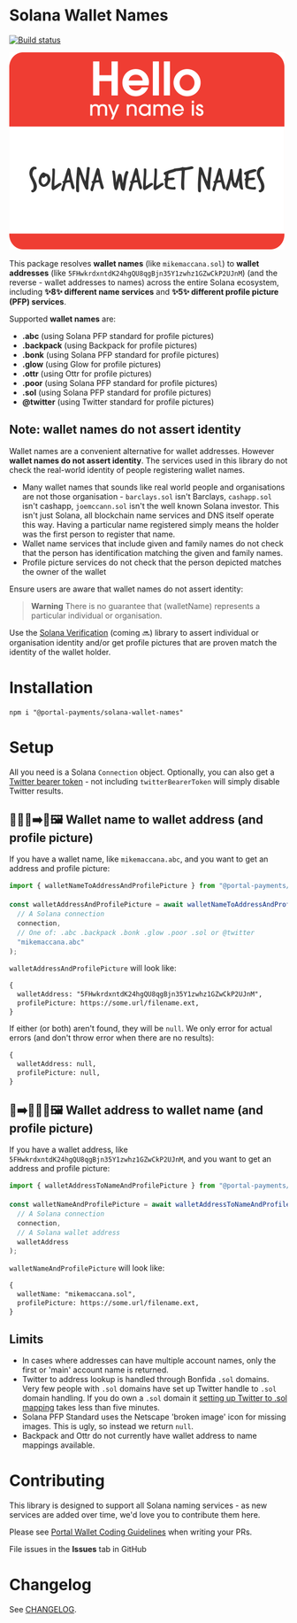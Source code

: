 # Solana Wallet Names

[![Build status](https://github.com/portalpayments/solana-wallet-names/actions/workflows/tests.yaml/badge.svg)](https://github.com/portalpayments/solana-wallet-names/actions)


<img src="docs/logo.png" alt="A human wearing a badge that says Hello my name is Solana Wallet Names" />

This package resolves **wallet names** (like `mikemaccana.sol`) to **wallet addresses** (like `5FHwkrdxntdK24hgQU8qgBjn35Y1zwhz1GZwCkP2UJnM`) (and the reverse - wallet addresses to names) across the entire Solana ecosystem, including **✨8✨ different name services** and **✨5✨ different profile picture (PFP) services**.

Supported **wallet names** are:

 - **.abc** (using Solana PFP standard for profile pictures)
 - **.backpack** (using Backpack for profile pictures)
 - **.bonk** (using Solana PFP standard for profile pictures)
 - **.glow** (using Glow for profile pictures)
 - **.ottr** (using Ottr for profile pictures)
 - **.poor** (using Solana PFP standard for profile pictures)
 - **.sol** (using Solana PFP standard for profile pictures)
 - **@twitter** (using Twitter standard for profile pictures)

## Note: wallet names do not assert identity

Wallet names are a convenient alternative for wallet addresses. However **wallet names do not assert identity**. The services used in this library do not check the real-world identity of people registering wallet names.
 - Many wallet names that sounds like real world people and organisations are not those organisation - `barclays.sol` isn't Barclays, `cashapp.sol` isn't cashapp, `joemccann.sol` isn't the well known Solana investor. This isn't just Solana, all blockchain name services and DNS itself operate this way. Having a particular name registered simply means the holder was the first person to register that name.
 - Wallet name services that include given and family names do not check that the person has identification matching the given and family names.
 - Profile picture services do not check that the person depicted matches the owner of the wallet

Ensure users are aware that wallet names do not assert identity:

> **Warning**
> There is no guarantee that (walletName) represents a particular individual or organisation.

Use the [Solana Verification]() (coming 🔜) library to assert individual or organisation identity and/or get profile pictures that are proven match the identity of the wallet holder. 

# Installation

```
npm i "@portal-payments/solana-wallet-names"
```

# Setup

All you need is a Solana `Connection` object. Optionally, you can also get a [Twitter bearer token](https://developer.twitter.com/en/docs/authentication/oauth-2-0/bearer-tokens) - not including `twitterBearerToken` will simply disable Twitter results.

## 🧑🏻‍🦱➡️🔡🖼️ Wallet name to wallet address (and profile picture)

If you have a wallet name, like `mikemaccana.abc`, and you want to get an address and profile picture:

```typescript
import { walletNameToAddressAndProfilePicture } from "@portal-payments/solana-wallet-names";

const walletAddressAndProfilePicture = await walletNameToAddressAndProfilePicture(
  // A Solana connection
  connection,
  // One of: .abc .backpack .bonk .glow .poor .sol or @twitter
  "mikemaccana.abc"
);
```

`walletAddressAndProfilePicture` will look like:

```
{
  walletAddress: "5FHwkrdxntdK24hgQU8qgBjn35Y1zwhz1GZwCkP2UJnM",
  profilePicture: https://some.url/filename.ext,
}
```

If either (or both) aren't found, they will be `null`. We only error for actual errors (and don't throw error when there are no results):

```
{
  walletAddress: null,
  profilePicture: null,
}
```

## 🔡➡️🧑🏻‍🦱🖼️ Wallet address to wallet name (and profile picture)

If you have a wallet address, like `5FHwkrdxntdK24hgQU8qgBjn35Y1zwhz1GZwCkP2UJnM`, and you want to get an address and profile picture:

```typescript
import { walletAddressToNameAndProfilePicture } from "@portal-payments/solana-wallet-names";

const walletNameAndProfilePicture = await walletAddressToNameAndProfilePicture(
  // A Solana connection
  connection,
  // A Solana wallet address
  walletAddress
);
```

`walletNameAndProfilePicture` will look like:

```
{
  walletName: "mikemaccana.sol",
  profilePicture: https://some.url/filename.ext,
}
```

## Limits

- In cases where addresses can have multiple account names, only the first or 'main' account name is returned.
- Twitter to address lookup is handled through Bonfida `.sol` domains. Very few people with `.sol` domains have set up Twitter handle to `.sol` domain handling. If you do own a `.sol` domain it [setting up Twitter to .sol mapping](https://docs.bonfida.org/collection/solana-name-service-twitter) takes less than five minutes.
- Solana PFP Standard uses the Netscape 'broken image' icon for missing images. This is ugly, so instead we return `null`.
- Backpack and Ottr do not currently have wallet address to name mappings available.

# Contributing 

This library is designed to support all Solana naming services - as new services are added over time, we'd love you to contribute them here.

Please see [Portal Wallet Coding Guidelines](https://github.com/portalpayments/portalwallet/blob/main/CODING_GUIDELINES.md) when writing your PRs.

File issues in the **Issues** tab in GitHub 

# Changelog

See [CHANGELOG](./CHANGELOG.md).
